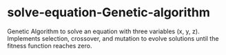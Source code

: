 # solve-equation-Genetic-algorithm
 Genetic Algorithm to solve an equation with three variables (x, y, z). Implements selection, crossover, and mutation to evolve solutions until the fitness function reaches zero.
